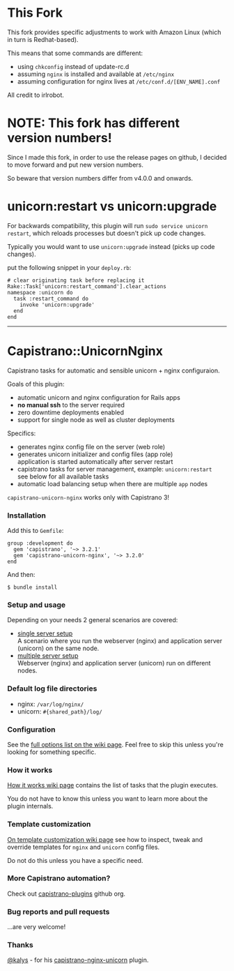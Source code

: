 # This Fork

This fork provides specific adjustments to work with Amazon Linux (which in turn is Redhat-based).

This means that some commands are different:

* using `chkconfig` instead of update-rc.d
* assuming `nginx` is installed and available at `/etc/nginx`
* assuming configuration for nginx lives at `/etc/conf.d/[ENV_NAME].conf`

All credit to irlrobot.

# NOTE: This fork has different version numbers!

Since I made this fork, in order to use the release pages on github, I decided
to move forward and put new version numbers.

So beware that version numbers differ from v4.0.0 and onwards.

# unicorn:restart vs unicorn:upgrade

For backwards compatibility, this plugin will run `sudo service unicorn restart`,
which reloads processes but doesn't pick up code changes.

Typically you would want to use `unicorn:upgrade` instead (picks up code changes).

put the following snippet in your `deploy.rb`:

```
# clear originating task before replacing it
Rake::Task['unicorn:restart_command'].clear_actions
namespace :unicorn do
  task :restart_command do
    invoke 'unicorn:upgrade'
  end
end
```



-----


# Capistrano::UnicornNginx

Capistrano tasks for automatic and sensible unicorn + nginx configuraion.

Goals of this plugin:

* automatic unicorn and nginx configuration for Rails apps
* **no manual ssh** to the server required
* zero downtime deployments enabled
* support for single node as well as cluster deployments

Specifics:

* generates nginx config file on the server (web role)
* generates unicorn initializer and config files (app role)<br/>
application is started automatically after server restart
* capistrano tasks for server management, example: `unicorn:restart`<br/>
see below for all available tasks
* automatic load balancing setup when there are multiple `app` nodes

`capistrano-unicorn-nginx` works only with Capistrano 3!

### Installation

Add this to `Gemfile`:

    group :development do
      gem 'capistrano', '~> 3.2.1'
      gem 'capistrano-unicorn-nginx', '~> 3.2.0'
    end

And then:

    $ bundle install

### Setup and usage

Depending on your needs 2 general scenarios are covered:

- [single server setup](https://github.com/capistrano-plugins/capistrano-unicorn-nginx/wiki/Single-server-setup)<br/>
  A scenario where you run the webserver (nginx) and application server
  (unicorn) on the same node.
- [multiple server setup](https://github.com/capistrano-plugins/capistrano-unicorn-nginx/wiki/Multiple-server-setup)<br/>
  Webserver (nginx) and application server (unicorn) run on different nodes.

### Default log file directories

- nginx: `/var/log/nginx/`
- unicorn: `#{shared_path}/log/`

### Configuration

See the
[full options list on the wiki page](https://github.com/capistrano-plugins/capistrano-unicorn-nginx/wiki/Configuration).
Feel free to skip this unless you're looking for something specific.

### How it works

[How it works wiki page](https://github.com/capistrano-plugins/capistrano-unicorn-nginx/wiki/How-it-works)
contains the list of tasks that the plugin executes.

You do not have to know this unless you want to learn more about the plugin internals.

### Template customization

[On template customization wiki page](https://github.com/capistrano-plugins/capistrano-unicorn-nginx/wiki/Template-customization)
see how to inspect, tweak and override templates for `nginx` and `unicorn`
config files.

Do not do this unless you have a specific need.

### More Capistrano automation?

Check out [capistrano-plugins](https://github.com/capistrano-plugins) github org.

### Bug reports and pull requests

...are very welcome!

### Thanks

[@kalys](https://github.com/kalys) - for his
[capistrano-nginx-unicorn](https://github.com/kalys/capistrano-nginx-unicorn)
plugin.
